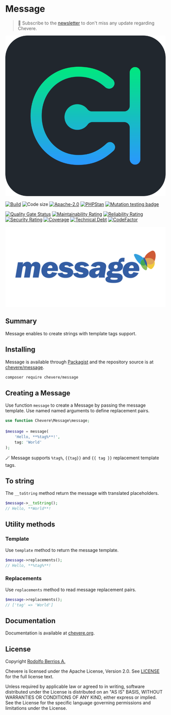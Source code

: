 # Message

> 🔔 Subscribe to the [newsletter](https://chv.to/chevere-newsletter) to don't miss any update regarding Chevere.

![Chevere](chevere.svg)

[![Build](https://img.shields.io/github/actions/workflow/status/chevere/message/test.yml?branch=1.0&style=flat-square)](https://github.com/chevere/message/actions)
![Code size](https://img.shields.io/github/languages/code-size/chevere/message?style=flat-square)
[![Apache-2.0](https://img.shields.io/github/license/chevere/message?style=flat-square)](LICENSE)
[![PHPStan](https://img.shields.io/badge/PHPStan-level%209-blueviolet?style=flat-square)](https://phpstan.org/)
[![Mutation testing badge](https://img.shields.io/endpoint?style=flat-square&url=https%3A%2F%2Fbadge-api.stryker-mutator.io%2Fgithub.com%2Fchevere%2Fmessage%2F1.0)](https://dashboard.stryker-mutator.io/reports/github.com/chevere/message/1.0)

[![Quality Gate Status](https://sonarcloud.io/api/project_badges/measure?project=chevere_message&metric=alert_status)](https://sonarcloud.io/dashboard?id=chevere_message)
[![Maintainability Rating](https://sonarcloud.io/api/project_badges/measure?project=chevere_message&metric=sqale_rating)](https://sonarcloud.io/dashboard?id=chevere_message)
[![Reliability Rating](https://sonarcloud.io/api/project_badges/measure?project=chevere_message&metric=reliability_rating)](https://sonarcloud.io/dashboard?id=chevere_message)
[![Security Rating](https://sonarcloud.io/api/project_badges/measure?project=chevere_message&metric=security_rating)](https://sonarcloud.io/dashboard?id=chevere_message)
[![Coverage](https://sonarcloud.io/api/project_badges/measure?project=chevere_message&metric=coverage)](https://sonarcloud.io/dashboard?id=chevere_message)
[![Technical Debt](https://sonarcloud.io/api/project_badges/measure?project=chevere_message&metric=sqale_index)](https://sonarcloud.io/dashboard?id=chevere_message)
[![CodeFactor](https://www.codefactor.io/repository/github/chevere/message/badge)](https://www.codefactor.io/repository/github/chevere/message)

![Message](.github/banner/message-logo.svg)

## Summary

Message enables to create strings with template tags support.

## Installing

Message is available through [Packagist](https://packagist.org/packages/chevere/message) and the repository source is at [chevere/message](https://github.com/chevere/message).

```sh
composer require chevere/message
```

## Creating a Message

Use function `message` to create a Message by passing the message template. Use named named arguments to define replacement pairs.

```php
use function Chevere\Message\message;

$message = message(
    'Hello, **%tag%**!',
    tag: 'World'
);
```

🪄 Message supports `%tag%`, `{{tag}}` and `{{ tag }}` replacement template tags.

## To string

The `__toString` method return the message with translated placeholders.

```php
$message->__toString();
// Hello, **World**!
```

## Utility methods

### Template

Use `template` method to return the message template.

```php
$message->replacements();
// Hello, **%tag%**!
```

### Replacements

Use `replacements` method to read message replacement pairs.

```php
$message->replacements();
// ['tag' => 'World']
```

## Documentation

Documentation is available at [chevere.org](https://chevere.org/packages/message).

## License

Copyright [Rodolfo Berrios A.](https://rodolfoberrios.com/)

Chevere is licensed under the Apache License, Version 2.0. See [LICENSE](LICENSE) for the full license text.

Unless required by applicable law or agreed to in writing, software distributed under the License is distributed on an "AS IS" BASIS, WITHOUT WARRANTIES OR CONDITIONS OF ANY KIND, either express or implied. See the License for the specific language governing permissions and limitations under the License.
